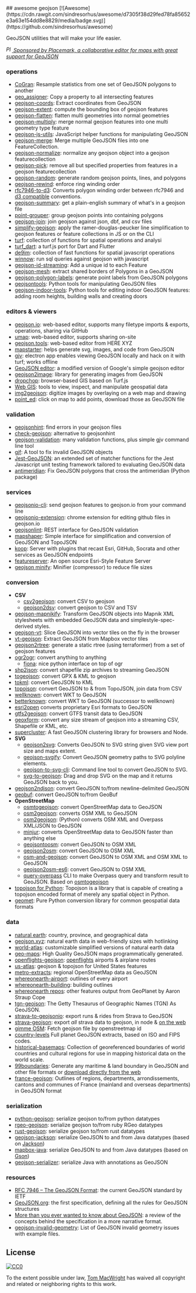 <div class="github-widget" data-repo="tmcw/awesome-geojson"></div>
## awesome geojson [![Awesome](https://cdn.rawgit.com/sindresorhus/awesome/d7305f38d29fed78fa85652e3a63e154dd8e8829/media/badge.svg)](https://github.com/sindresorhus/awesome)

GeoJSON utilities that will make your life easier.

<a href='https://www.placemark.io/'><i><img src='https://raw.githubusercontent.com/tmcw/awesome-geojson/master/.github/placemark.png' width='16' alt='Placemark' height='16' /> Sponsored by Placemark, a collaborative editor for maps with great support for GeoJSON</i></a>

### operations

* [CoGran](https://github.com/berlinermorgenpost/cogran): Resample statistics from one set of GeoJSON polygons to another
* [geo_assigner](https://github.com/stadt-karlsruhe/geo_assigner): Copy a property to all intersecting features
* [geojson-coords](https://github.com/mapbox/geojson-coords): Extract coordinates from GeoJSON
* [geojson-extent](https://www.npmjs.com/package/geojson-extent): compute the bounding box of geojson features
* [geojson-flatten](https://github.com/tmcw/geojson-flatten): flatten multi geometries into normal geometries
* [geojson-multiply](https://github.com/haoliangyu/geojson-multiply):  merge normal geojson features into one multi geometry type feature
* [geojson-js-utils](https://github.com/maxogden/geojson-js-utils): JavaScript helper functions for manipulating GeoJSON
* [geojson-merge](https://github.com/mapbox/geojson-merge): Merge multiple GeoJSON files into one FeatureCollection.
* [geojson-normalize](https://github.com/mapbox/geojson-normalize): normalize any geojson object into a geojson featurecollection
* [geojson-pick](https://www.npmjs.com/package/geojson-pick): remove all but specified properties from features in a geojson featurecollection
* [geojson-random](https://github.com/tmcw/geojson-random): generate random geojson points, lines, and polygons
* [geojson-rewind](https://github.com/mapbox/geojson-rewind): enforce ring winding order
* [rfc7946-to-d3](https://github.com/tyrasd/rfc7946-to-d3): Converts polygon winding order between rfc7946 and [d3 compatible](https://github.com/d3/d3-geo#d3-geo) conventions.
* [geojson-summary](https://github.com/mapbox/geojson-summary): get a plain-english summary of what's in a geojson file
* [point-grouper](https://github.com/substack/point-grouper): group geojson points into containing polygons
* [geojson-join](https://github.com/tmcw/geojson-join): join geojson against json, dbf, and csv files
* [simplify-geojson](https://github.com/maxogden/simplify-geojson): apply the ramer-douglas-peucker line simplification to geojson features or feature collections in JS or on the CLI
* [turf](https://github.com/Turfjs/turf): collection of functions for spatial operations and analysi
* [turf_dart](https://github.com/dartclub/turf_dart): a turf.js port for Dart and Flutter
* [de9im](https://github.com/dpmcmlxxvi/de9im): collection of fast functions for spatial javascript operations
* [winnow](https://github.com/dmfenton/winnow): run sql queries against geojson with javascript
* [geojson-id-streaming](https://github.com/andrewharvey/geojson-id-streaming): Add a unique id to each Feature
* [geojson-mesh](https://github.com/andrewharvey/geojson-mesh): extract shared borders of Polygons in a GeoJSON
* [geojson-polygon-labels](https://github.com/andrewharvey/geojson-polygon-labels): generate point labels from GeoJSON polygons
* [geojsontools](https://github.com/micolous/geojsontools): Python tools for manipulating GeoJSON files
* [geojson-indoor-tools](https://github.com/armanjr/geojson-indoor-tools): Python tools for editing indoor GeoJSON features: adding room heights, building walls and creating doors


### editors & viewers

* [geojson.io](http://geojson.io/): web-based editor, supports many filetype imports & exports, operations, sharing via GitHub
* [umap](http://umap.openstreetmap.fr/en/): web-based editor, supports sharing on-site
* [geojson.tools](http://geojson.tools/): web-based editor from HERE XYZ
* [mapstarter](http://mapstarter.com/): helps generate svg, images, and code from GeoJSON
* [gjv](https://github.com/anandthakker/gjv): electron app enables viewing GeoJSON locally and hack on it with turf; works offline
* [GeoJSON editor](https://tomscholz.github.io/geojson-editor/): a modified version of Google's simple geojson editor
* [geojson2image](https://github.com/brycejohnston/geojson2image): library for generating images from GeoJSON
* [dropchop](http://dropchop.io/): browser-based GIS based on Turf.js
* [Web GIS](https://drewweth.github.io/geodebugger): tools to view, inspect, and manipulate geospatial data
* [img2geojson](https://caseymm.github.io/img2geojson/): digitize images by overlaying on a web map and drawing
* [point_ed](https://zverik.github.io/point_ed/): click on map to add points, download those as GeoJSON file

### validation

* [geojsonhint](https://github.com/mapbox/geojsonhint): find errors in your geojson files
* [check-geojson](https://github.com/placemark/check-geojson): alternative to geojsonhint
* [geojson-validation](https://www.npmjs.com/package/geojson-validation): many validation functions, plus simple gjv command line tool
* [gjf](https://github.com/yazeed44/gjf): A tool to fix invalid GeoJSON objects
* [Jest-GeoJSON](https://github.com/M-Scott-Lassiter/jest-geojson): an extended set of matcher functions for the Jest Javascript unit testing framework tailored to evaluating GeoJSON data
* [antimeridian](https://github.com/gadomski/antimeridian): Fix GeoJSON polygons that cross the antimeridian (Python package)

### services

* [geojsonio-cli](https://github.com/mapbox/geojsonio-cli): send geojson features to geojson.io from your command line
* [geojsonio-extension](https://github.com/mapbox/geojsonio-extension): chrome extension for editing github files in geojson.io
* [geojsonlint](http://geojsonlint.com/): REST interface for GeoJSON validation
* [mapshaper](http://mapshaper.org/): Simple interface for simplification and conversion of GeoJSON and TopoJSON
* [koop](https://koopjs.github.io): Server with plugins that recast Esri, GitHub, Socrata and other services as GeoJSON endpoints
* [featureserver](https://github.com/featureserver/featureserver): An open source Esri-Style Feature Server
* [geojson minify](https://open-innovations.github.io/geojson-minify/): Minifier (compressor) to reduce file sizes

### conversion

* **CSV**
  * [csv2geojson](https://github.com/mapbox/csv2geojson): convert CSV to geojson
  * [geojson2dsv](https://github.com/tmcw/geojson2dsv): convert geojson to CSV and TSV
* [geojson-mapnikify](https://github.com/mapbox/geojson-mapnikify): Transform GeoJSON objects into Mapnik XML stylesheets with embedded GeoJSON data and simplestyle-spec-derived styles.
* [geojson-vt](https://github.com/mapbox/geojson-vt): Slice GeoJSON into vector tiles on the fly in the browser
* [vt-geojson](https://github.com/developmentseed/vt-geojson): Extract GeoJSON from Mapbox vector tiles
* [geojson2rtree](https://github.com/maxogden/geojson2rtree): generate a static rtree (using terraformer) from a set of geojson features
* [ogr2ogr](http://www.gdal.org/ogr2ogr.html): convert anything to anything
  * [fiona](https://github.com/toblerity/fiona): nice python interface on top of ogr
* [shp2json](https://github.com/substack/shp2json): convert shapefile zip archives to streaming GeoJSON
* [togeojson](https://github.com/tmcw/togeojson): convert GPX & KML to geojson
* [tokml](https://github.com/mapbox/tokml): convert GeoJSON to KML
* [topojson](https://github.com/topojson/topojson): convert GeoJSON to & from TopoJSON, join data from CSV
* [wellknown](https://github.com/mapbox/wellknown): convert WKT to GeoJSON
* [betterknown](https://github.com/placemark/betterknown): convert WKT to GeoJSON (successor to wellknown)
* [esri2open](https://github.com/project-open-data/esri2open) converts proprietary Esri formats to GeoJSON
* [gtfs2geojson](https://github.com/tmcw/gtfs2geojson): convert GTFS transit data to GeoJSON
* [geoxform](https://github.com/koopjs/geoxform): convert any size stream of geojson into a streaming CSV, Shapefile or KML, etc.
* [supercluster](https://github.com/mapbox/supercluster): A fast GeoJSON clustering library for browsers and Node.
* **SVG**
  * [geojson2svg](https://github.com/gagan-bansal/geojson2svg): Converts GeoJSON to SVG string given SVG view port size and maps extent.
  * [geojson-svgify](https://github.com/juliuste/geojson-svgify): Convert GeoJSON geometry paths to SVG polyline elements.
  * [geojson-to-svg-cli](https://github.com/derhuerst/geojson-to-svg-cli): Command line tool to convert GeoJSON to SVG.
  * [svg-to-geojson](https://github.com/mapbox/svg-to-geojson): Drag and drop SVG on the map and it returns GeoJSON back to you.
* [geojson2ndjson](https://www.npmjs.com/package/geojson2ndjson): convert GeoJSON to/from newline-delimited GeoJSON
* [geobuf](https://www.npmjs.com/package/geobuf/v/0.2.1): convert GeoJSON to/from GeoBuf
* **OpenStreetMap**
  * [osmtogeojson](https://github.com/tyrasd/osmtogeojson): convert OpenStreetMap data to GeoJSON
  * [osm2geojson](https://github.com/rclark/osm2geojson): converts OSM XML to GeoJSON
  * [osm2geojson](https://github.com/aspectumapp/osm2geojson): (Python) converts OSM XML and Overpass XML/JSON to GeoJSON
  * [minjur](https://github.com/mapbox/minjur): converts OpenStreetMap data to GeoJSON faster than anything else
  * [geojsontoosm](https://github.com/tyrasd/geojsontoosm): convert GeoJSON to OSM XML
  * [geojson2osm](https://github.com/Rub21/geojson2osm): convert GeoJSON to OSM XML
  * [osm-and-geojson](https://github.com/aaronlidman/osm-and-geojson): convert GeoJSON to OSM XML and OSM XML to GeoJSON
  * [geojson2osm-es6](https://github.com/DenisCarriere/geojson2osm-es6/): convert GeoJSON to OSM XML
  * [query-overpass](https://github.com/perliedman/query-overpass) CLI to make Overpass query and transform result to GeoJSON. Based on [osmtogeojson](https://github.com/tyrasd/osmtogeojson)
* [topojson for Python](https://github.com/mattijn/topojson): Topojson is a library that is capable of creating a topojson encoded format of merely any spatial object in Python.
* [geomet](https://github.com/geomet/geomet): Pure Python conversion library for common geospatial data formats


### data

* [natural earth](http://www.naturalearthdata.com/): country, province, and geographical data
* [geojson.xyz](http://geojson.xyz/): natural earth data in web-friendly sizes with hotlinking
* [world-atlas](https://github.com/topojson/world-atlas): customizable simplified versions of natural earth data
* [geo-maps](https://github.com/simonepri/geo-maps): High Quality GeoJSON maps programmatically generated.
* [openflights-geojson](https://github.com/tmcw/openflights-geojson): [openflights](http://openflights.org/) airports & airplane routes
* [us-atlas](https://github.com/topojson/us-atlas): geojson & topojson for United States features
* [metro-extracts](https://mapzen.com/data/metro-extracts/): regional OpenStreetMap data as GeoJSON
* [whereonearth-airport](https://github.com/straup/whereonearth-airport): outlines of every airport
* [whereonearth-building](https://github.com/straup/whereonearth-building/): building outlines
* [whereonearth repos](https://github.com/search?q=user%3Astraup+whereonearth): other features output from GeoPlanet by Aaron Straup Cope
* [tgn-geojson](https://github.com/straup/tgn-geojson): The Getty Thesaurus of Geographic Names (TGN) As GeoJSON.
* [strava-to-geojsonio](https://github.com/taketime/strava-to-geojsonio): export runs & rides from Strava to GeoJSON
* [strava-geojson](https://github.com/tmcw/strava-geojson): export _all_ strava data to geojson, in node & [on the web](http://www.macwright.org/strava-geojson/)
* [gimme OSM](http://ustroetz.github.io/gimmeOSM/): Fetch geojson file by openstreetmap id
* [country-levels](https://github.com/hyperknot/country-levels-export) Full planet GeoJSON extracts, based on ISO and FIPS codes.
* [historical-basemaps](https://github.com/aourednik/historical-basemaps): Collection of georeferenced boundaries of world countries and cultural regions for use in mapping historical data on the world scale.
* [99boundaries](https://github.com/TimMcCauley/nintynine-boundaries): Generate any maritime & land boundary in GeoJSON and other file formats or [download directly from the web](https://99boundaries.com)
* [france-geojson](https://github.com/gregoiredavid/france-geojson): Outlines of regions, departments, arrondissements, cantons and communes of France (mainland and overseas departments) in GeoJSON format

### serialization

* [python-geojson](https://github.com/frewsxcv/python-geojson): serialize geojson to/from python datatypes
* [rgeo-geojson](https://github.com/rgeo/rgeo-geojson): serialize geojson to/from ruby RGeo datatypes
* [rust-geojson](https://github.com/georust/rust-geojson): serialize geojson to/from rust datatypes
* [geojson-jackson](https://github.com/opendatalab-de/geojson-jackson): serialize GeoJSON to and from Java datatypes (based on [Jackson](http://wiki.fasterxml.com/JacksonHome))
* [mapbox-java](https://github.com/mapbox/mapbox-java): serialize GeoJSON to and from Java datatypes (based on [Gson](https://github.com/google/gson))
* [geojson-serializer](https://github.com/ancore/geojson-serializer): serialize Java with annotations as GeoJSON

### resources

* [RFC 7946 – The GeoJSON Format](https://tools.ietf.org/html/rfc7946): the current GeoJSON standard by IETF
* [GeoJSON.org](http://geojson.org/): the first specification, defining all the rules for GeoJSON structures
* [More than you ever wanted to know about GeoJSON](http://www.macwright.org/2015/03/23/geojson-second-bite.html): a review of the concepts behind the specification in a more narrative format.
* [geojson-invalid-geometry](https://github.com/chrieke/geojson-invalid-geometry): List of GeoJSON invalid geometry issues with example files.

## License

[![CC0](https://licensebuttons.net/p/zero/1.0/88x31.png)](https://creativecommons.org/publicdomain/zero/1.0/ )

To the extent possible under law, [Tom MacWright](http://www.macwright.org) has waived all copyright and related or neighboring rights to this work.
